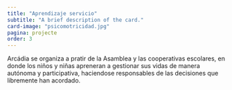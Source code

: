 ```yaml
---
title: "Aprendizaje servicio"
subtitle: "A brief description of the card."
card-image: "psicomotricidad.jpg"
pagina: projecte
order: 3
---
```

Arcádia se organiza a  pratir de la Asamblea y las cooperativas escolares, en donde los niños y niñas apreneran a gestionar sus vidas de manera autónoma y participativa, haciendose responsables de las decisiones que libremente han acordado.
